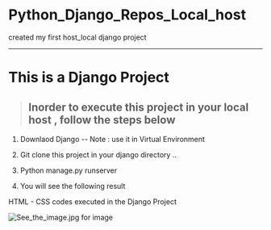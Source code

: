 # Python_Django_Repos_Local_host
created my first host_local django project

***

# This is a Django Project 

> ## Inorder to execute this project in your local host , follow the steps below

1. Downlaod Django -- Note : use it in Virtual Environment 

2. Git clone this project in your django directory .. 

3. Python manage.py runserver

4. You will see the following result 


HTML - CSS codes executed in the Django Project 

![See_the_image.jpg for image](image.jpg)
